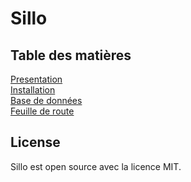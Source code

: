 # Sillo

## Table des matières

[Presentation](presentation.md)<br>
[Installation](installation.md)<br>
[Base de données](database.md)<br>
[Feuille de route](roadmap.md)

## License

Sillo est open source avec la licence MIT.